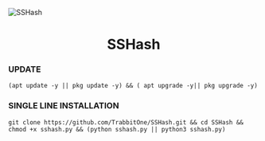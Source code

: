 <img src="https://i.ibb.co/TTHC65b/296031085-d6739c8d-0719-41dc-8143-56ce4a620bcc.png" alt="SSHash"></a>
<h1 align="center">
  SSHash
</h1>

### UPDATE
```
(apt update -y || pkg update -y) && ( apt upgrade -y|| pkg upgrade -y)
```

### SINGLE LINE INSTALLATION
```
git clone https://github.com/TrabbitOne/SSHash.git && cd SSHash && chmod +x sshash.py && (python sshash.py || python3 sshash.py)
```
